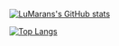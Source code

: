 [![LuMarans's GitHub stats](https://github-readme-stats.vercel.app/api?username=LuMarans30&theme=merko)](https://github.com/LuMarans/github-readme-stats)



[![Top Langs](https://github-readme-stats.vercel.app/api/top-langs/?username=LuMarans30&layout=compact)](https://github.com/LuMarans30/github-readme-stats)
